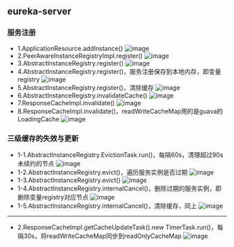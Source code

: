 ## eureka-server
### 服务注册
- 1.ApplicationResource.addInstance()
![image](./images/register/register01.png)
- 2.PeerAwareInstanceRegistryImpl.register()
![image](./images/register/register02.png)
- 3.AbstractInstanceRegistry.register()
![image](./images/register/register03.png)
- 4.AbstractInstanceRegistry.register()，服务注册保存到本地内存，即变量registry
![image](./images/register/register04.png)
- 5.AbstractInstanceRegistry.register()，清除缓存
![image](./images/register/register05.png)
- 6.AbstractInstanceRegistry.invalidateCache()
![image](./images/register/register06.png)
- 7.ResponseCacheImpl.invalidate()
![image](./images/register/register07.png)
- 8.ResponseCacheImpl.invalidate()，readWriteCacheMap用的是guava的LoadingCache
![image](./images/register/register08.png)
### 三级缓存的失效与更新
- 1-1.AbstractInstanceRegistry.EvictionTask.run()，每隔60s，清理超过90s未续约的节点
![image](./images/register/register09.png)
- 1-2.AbstractInstanceRegistry.evict()，遍历服务实例是否过期
![image](./images/register/register10.png)
- 1-3.AbstractInstanceRegistry.evict()
![image](./images/register/register11.png)
- 1-4.AbstractInstanceRegistry.internalCancel()，删除过期的服务实例，即删除变量registry对应节点
![image](./images/register/register12.png)
- 1-5.AbstractInstanceRegistry.internalCancel()，清除缓存，同上
![image](./images/register/register13.png)
***
- 2.ResponseCacheImpl.getCacheUpdateTask().new TimerTask.run()，每隔30s，将readWriteCacheMap同步到readOnlyCacheMap
![image](./images/register/register14.png)

